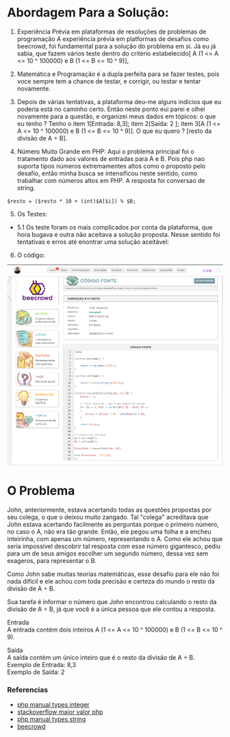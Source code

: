# Abordagem Para a Solução:
1. Experiência Prévia em plataformas de resoluções de problemas de programação
	A experiência prévia em platformas de desafios como beecrowd, foi fundamental para a solução do problema em si. Já eu já sabia, que fazem vários teste dentro do critério estabelecido[ A (1 <= A <= 10 ^ 100000) e B (1 <= B <= 10 ^ 9)],

2. Matemática e Programação é a dupla perfeita para se fazer testes, pois voce sempre tem a chance de testar, e corrigir, ou testar e tentar novamente.

3. Depois de várias tentativas, a plataforma deu-me alguns indicios que eu poderia está no caminho certo. Então neste ponto eui parei e olhei novamente para a questão, e organizei meus dados em tópicos: o que eu tenho ? Tenho o item 1[Entrada: 8,3]; item 2[Saída: 2 ]; item 3[A (1 <= A <= 10 ^ 100000) e B (1 <= B <= 10 ^ 9)]. O que eu quero ? [resto da divisão de A ÷ B].

4. Número Muito Grande em PHP: Aqui o problema principal foi o tratamento dado aos valores de entradas para A e B. Pois php nao suporta tipos números extremamentes altos como o proposto pelo desafio, então minha busca se intensificou neste sentido, como trabalhar com números altos em PHP. A resposta foi conversao de string. 
```
$resto = ($resto * 10 + (int)$A[$i]) % $B;
```   

5. Os Testes:
- 5.1 Os teste foram os mais complicados por conta da plataforma, que hora bugava e outra não aceitava a solução proposta. Nesse sentido foi tentativas e erros até enontrar uma solução aceitável:

6. O código:
<img src="preview01.png"/>   

# O Problema
<p>John, anteriormente, estava acertando todas as questões propostas por seu colega, o que o deixou muito zangado. Tal "colega" acreditava que John estava acertando facilmente as perguntas porque o primeiro número, no caso o A, não era tão grande. Então, ele pegou uma folha e a encheu inteirinha, com apenas um número, representando o A. Como ele achou que seria impossível descobrir tal resposta com esse número gigantesco, pediu para um de seus amigos escolher um segundo número, dessa vez sem exageros, para representar o B.</p>

<p>

Como John sabe muitas teorias matemáticas, esse desafio para ele não foi nada difícil e ele achou com toda precisão e certeza do mundo o resto da divisão de A ÷ B.</p>

<p>

Sua tarefa é informar o número que John encontrou calculando o resto da divisão de A ÷ B, já que você é a única pessoa que ele contou a resposta. </p>

<p>

Entrada <br>
A entrada contém dois inteiros A (1 <= A <= 10 ^ 100000) e B (1 <= B <= 10 ^ 9). </p>


<p>
Saída <br>
A saída contém um único inteiro que é o resto da divisão de A ÷ B.<br>
Exemplo de Entrada: 8,3<br>
Exemplo de Saída: 2 <br>
</p>

### Referencias
- [php manual types integer](https://www.php.net/manual/pt_BR/language.types.integer.php)
- [stackoverflow maior valor php](https://pt.stackoverflow.com/questions/183206/como-obter-o-maior-valor-num%C3%A9rico-suportado-pelo-php)
- [php manual types string](https://www.php.net/manual/pt_BR/language.types.string.php)
- [beecrowd](https://judge.beecrowd.com/pt/problems/view/3104)